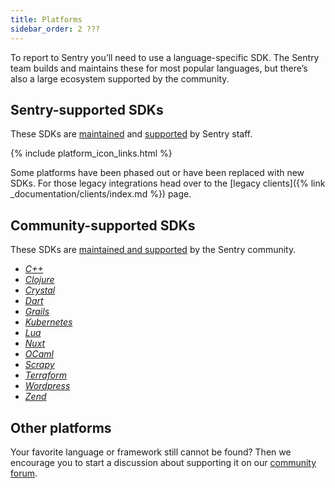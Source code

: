 ```yaml
---
title: Platforms
sidebar_order: 2 ???
---
```


To report to Sentry you’ll need to use a language-specific SDK. The Sentry team builds and maintains these for most popular languages, but there’s also a large ecosystem supported by the community.

## Sentry-supported SDKs

These SDKs are [maintained](https://github.com/getsentry) and [supported](https://sentry.io/contact/support/) by Sentry staff.

{% include platform_icon_links.html %}

Some platforms have been phased out or have been replaced with new SDKs. For those legacy integrations head over to the [legacy clients]({% link _documentation/clients/index.md %}) page.

## Community-supported SDKs

These SDKs are [maintained and supported](https://forum.sentry.io) by the Sentry community.

* [_C++_](https://github.com/nlohmann/crow)
* [_Clojure_](https://github.com/sethtrain/raven-clj#alternatives)
* [_Crystal_](https://github.com/Sija/raven.cr)
* [_Dart_](https://github.com/flutter/sentry)
* [_Grails_](https://github.com/agorapulse/grails-sentry)
* [_Kubernetes_](https://github.com/getsentry/sentry-kubernetes)
* [_Lua_](https://github.com/cloudflare/raven-lua)
* [_Nuxt_](https://github.com/nuxt-community/sentry-module)
* [_OCaml_](https://github.com/brendanlong/sentry-ocaml)
* [_Scrapy_](https://github.com/llonchj/scrapy-sentry)
* [_Terraform_](https://github.com/jianyuan/terraform-provider-sentry)
* [_Wordpress_](https://github.com/stayallive/wp-sentry)
* [_Zend_](https://github.com/cloud-solutions/zend-sentry)

## Other platforms

Your favorite language or framework still cannot be found? Then we encourage you to start a discussion about supporting it on our [community forum](https://forum.sentry.io).
